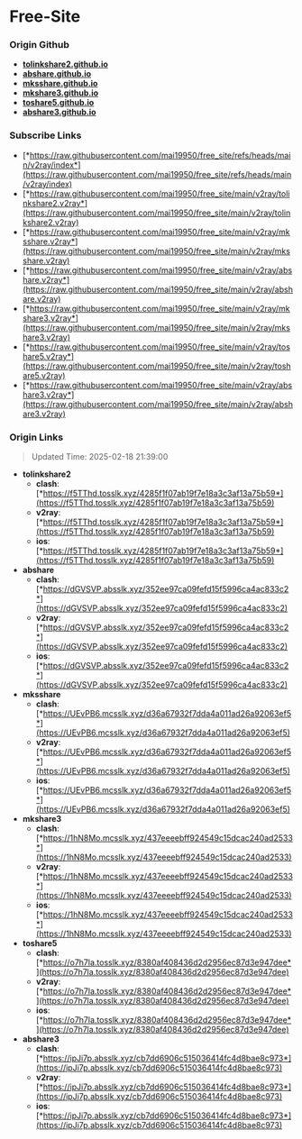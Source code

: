 # Free-Site

### Origin Github

- [**tolinkshare2.github.io**](https://github.com/tolinkshare2/tolinkshare2.github.io)
- [**abshare.github.io**](https://github.com/abshare/abshare.github.io)
- [**mksshare.github.io**](https://github.com/mksshare/mksshare.github.io)
- [**mkshare3.github.io**](https://github.com/mkshare3/mkshare3.github.io)
- [**toshare5.github.io**](https://github.com/toshare5/toshare5.github.io)
- [**abshare3.github.io**](https://github.com/abshare3/abshare3.github.io)

### Subscribe Links

- [*https://raw.githubusercontent.com/mai19950/free_site/refs/heads/main/v2ray/index*](https://raw.githubusercontent.com/mai19950/free_site/refs/heads/main/v2ray/index)
- [*https://raw.githubusercontent.com/mai19950/free_site/main/v2ray/tolinkshare2.v2ray*](https://raw.githubusercontent.com/mai19950/free_site/main/v2ray/tolinkshare2.v2ray)
- [*https://raw.githubusercontent.com/mai19950/free_site/main/v2ray/mksshare.v2ray*](https://raw.githubusercontent.com/mai19950/free_site/main/v2ray/mksshare.v2ray)
- [*https://raw.githubusercontent.com/mai19950/free_site/main/v2ray/abshare.v2ray*](https://raw.githubusercontent.com/mai19950/free_site/main/v2ray/abshare.v2ray)
- [*https://raw.githubusercontent.com/mai19950/free_site/main/v2ray/mkshare3.v2ray*](https://raw.githubusercontent.com/mai19950/free_site/main/v2ray/mkshare3.v2ray)
- [*https://raw.githubusercontent.com/mai19950/free_site/main/v2ray/toshare5.v2ray*](https://raw.githubusercontent.com/mai19950/free_site/main/v2ray/toshare5.v2ray)
- [*https://raw.githubusercontent.com/mai19950/free_site/main/v2ray/abshare3.v2ray*](https://raw.githubusercontent.com/mai19950/free_site/main/v2ray/abshare3.v2ray)

### Origin Links

> Updated Time: 2025-02-18 21:39:00

- **tolinkshare2**
  - **clash**: [*https://f5TThd.tosslk.xyz/4285f1f07ab19f7e18a3c3af13a75b59*](https://f5TThd.tosslk.xyz/4285f1f07ab19f7e18a3c3af13a75b59)
  - **v2ray**: [*https://f5TThd.tosslk.xyz/4285f1f07ab19f7e18a3c3af13a75b59*](https://f5TThd.tosslk.xyz/4285f1f07ab19f7e18a3c3af13a75b59)
  - **ios**: [*https://f5TThd.tosslk.xyz/4285f1f07ab19f7e18a3c3af13a75b59*](https://f5TThd.tosslk.xyz/4285f1f07ab19f7e18a3c3af13a75b59)
- **abshare**
  - **clash**: [*https://dGVSVP.absslk.xyz/352ee97ca09fefd15f5996ca4ac833c2*](https://dGVSVP.absslk.xyz/352ee97ca09fefd15f5996ca4ac833c2)
  - **v2ray**: [*https://dGVSVP.absslk.xyz/352ee97ca09fefd15f5996ca4ac833c2*](https://dGVSVP.absslk.xyz/352ee97ca09fefd15f5996ca4ac833c2)
  - **ios**: [*https://dGVSVP.absslk.xyz/352ee97ca09fefd15f5996ca4ac833c2*](https://dGVSVP.absslk.xyz/352ee97ca09fefd15f5996ca4ac833c2)
- **mksshare**
  - **clash**: [*https://UEvPB6.mcsslk.xyz/d36a67932f7dda4a011ad26a92063ef5*](https://UEvPB6.mcsslk.xyz/d36a67932f7dda4a011ad26a92063ef5)
  - **v2ray**: [*https://UEvPB6.mcsslk.xyz/d36a67932f7dda4a011ad26a92063ef5*](https://UEvPB6.mcsslk.xyz/d36a67932f7dda4a011ad26a92063ef5)
  - **ios**: [*https://UEvPB6.mcsslk.xyz/d36a67932f7dda4a011ad26a92063ef5*](https://UEvPB6.mcsslk.xyz/d36a67932f7dda4a011ad26a92063ef5)
- **mkshare3**
  - **clash**: [*https://1hN8Mo.mcsslk.xyz/437eeeebff924549c15dcac240ad2533*](https://1hN8Mo.mcsslk.xyz/437eeeebff924549c15dcac240ad2533)
  - **v2ray**: [*https://1hN8Mo.mcsslk.xyz/437eeeebff924549c15dcac240ad2533*](https://1hN8Mo.mcsslk.xyz/437eeeebff924549c15dcac240ad2533)
  - **ios**: [*https://1hN8Mo.mcsslk.xyz/437eeeebff924549c15dcac240ad2533*](https://1hN8Mo.mcsslk.xyz/437eeeebff924549c15dcac240ad2533)
- **toshare5**
  - **clash**: [*https://o7h7la.tosslk.xyz/8380af408436d2d2956ec87d3e947dee*](https://o7h7la.tosslk.xyz/8380af408436d2d2956ec87d3e947dee)
  - **v2ray**: [*https://o7h7la.tosslk.xyz/8380af408436d2d2956ec87d3e947dee*](https://o7h7la.tosslk.xyz/8380af408436d2d2956ec87d3e947dee)
  - **ios**: [*https://o7h7la.tosslk.xyz/8380af408436d2d2956ec87d3e947dee*](https://o7h7la.tosslk.xyz/8380af408436d2d2956ec87d3e947dee)
- **abshare3**
  - **clash**: [*https://ipJi7p.absslk.xyz/cb7dd6906c515036414fc4d8bae8c973*](https://ipJi7p.absslk.xyz/cb7dd6906c515036414fc4d8bae8c973)
  - **v2ray**: [*https://ipJi7p.absslk.xyz/cb7dd6906c515036414fc4d8bae8c973*](https://ipJi7p.absslk.xyz/cb7dd6906c515036414fc4d8bae8c973)
  - **ios**: [*https://ipJi7p.absslk.xyz/cb7dd6906c515036414fc4d8bae8c973*](https://ipJi7p.absslk.xyz/cb7dd6906c515036414fc4d8bae8c973)
